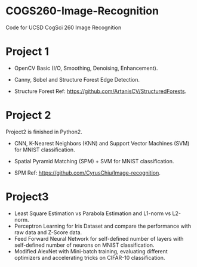 # COGS260-Image-Recognition

Code for UCSD CogSci 260 Image Recognition

# Project 1

* OpenCV Basic (I/O, Smoothing, Denoising, Enhancement).

* Canny, Sobel and Structure Forest Edge Detection.

* Structure Forest Ref: https://github.com/ArtanisCV/StructuredForests.

# Project 2

Project2 is finished in Python2.

* CNN, K-Nearest Neighbors (KNN) and Support Vector Machines (SVM) for MNIST classification.

* Spatial Pyramid Matching (SPM) + SVM for MNIST classification.

* SPM Ref: https://github.com/CyrusChiu/Image-recognition.

# Project3

* Least Square Estimation vs Parabola Estimation and L1-norm vs L2-norm.
* Perceptron Learning for Iris Dataset and compare the performance with raw data and Z-Score data.
* Feed Forward Neural Network for self-defined number of layers with self-defined number of neurons on MNIST classification.
* Modified AlexNet with Mini-batch training, evaluating different optimizers and accelerating tricks on CIFAR-10 classification.
